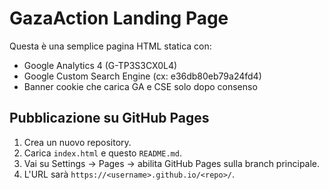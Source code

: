 # GazaAction Landing Page

Questa è una semplice pagina HTML statica con:

- Google Analytics 4 (G-TP3S3CX0L4)
- Google Custom Search Engine (cx: e36db80eb79a24fd4)
- Banner cookie che carica GA e CSE solo dopo consenso

## Pubblicazione su GitHub Pages
1. Crea un nuovo repository.
2. Carica `index.html` e questo `README.md`.
3. Vai su Settings → Pages → abilita GitHub Pages sulla branch principale.
4. L'URL sarà `https://<username>.github.io/<repo>/`.

